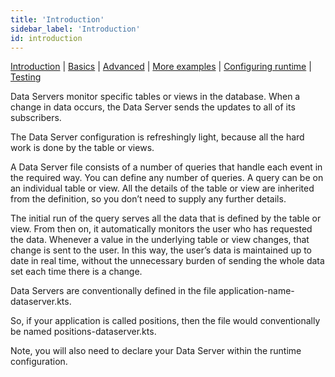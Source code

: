 ```yaml
---
title: 'Introduction'
sidebar_label: 'Introduction'
id: introduction
---
```


[Introduction](/server-modules/data-server/introduction) | [Basics](/server-modules/data-server/basics) |  [Advanced](/server-modules/data-server/advanced) | [More examples](/server-modules/data-server/examples) | [Configuring runtime](/server-modules/data-server/configuring-runtime) | [Testing](/server-modules/data-server/testing)

Data Servers monitor specific tables or views in the database. When a change in data occurs, the Data Server sends the updates to all of its subscribers.

The Data Server configuration is refreshingly light, because all the hard work is done by the table or views.

A Data Server file consists of a number of queries that handle each event in the required way. You can define any number of queries. A query can be on an individual table or view. All the details of the table or view are inherited from the definition, so you don’t need to supply any further details.

The initial run of the query serves all the data that is defined by the table or view. From then on, it automatically monitors the user who has requested the data. Whenever a value in the underlying table or view changes, that change is sent to the user. In this way, the user’s data is maintained up to date in real time, without the unnecessary burden of sending the whole data set each time there is a change.

Data Servers are conventionally defined in the file application-name-dataserver.kts.

So, if your application is called positions, then the file would conventionally be named positions-dataserver.kts.

Note, you will also need to declare your Data Server within the runtime configuration.
